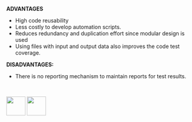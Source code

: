<b>ADVANTAGES</b>

- High code reusability
- Less costly to develop automation scripts.
- Reduces redundancy and duplication effort since modular design is used
- Using files with input and output data also improves the code test coverage.

<b>DISADVANTAGES:</b>

- There is no reporting mechanism to maintain reports for test results.

<br>

[<img src="https://cloud.githubusercontent.com/assets/14101008/10718970/e8253ecc-7b43-11e5-8fcb-af3acab64686.png" width="50" height="50"></img>](https://github.com/hariniiyer/CSCI-5828_Presentation2_Testing-Frameworks/blob/master/hybrid1.md)
[<img src="https://cloud.githubusercontent.com/assets/14101008/10718969/e5b6db32-7b43-11e5-886a-b848ca79f105.png" width="50" height="50"></img>](https://github.com/hariniiyer/CSCI-5828_Presentation2_Testing-Frameworks/blob/master/hybrid3.md)
